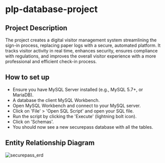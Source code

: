 # plp-database-project

## Project Description
The project creates a digital visitor management system streamlining the sign-in process, replacing paper logs with a secure, automated platform. It tracks visitor activity in real time, enhances security, ensures compliance with regulations, and improves the overall visitor experience with a more professional and efficient check-in process.

## How to set up
- Ensure you have MySQL Server installed (e.g., MySQL 5.7+, or MariaDB).
- A database the client MySQL Workbench.
- Open MySQL Workbench and connect to your MySQL server.
- Click on 'File' > 'Open SQL Script' and open your SQL file.
- Run the script by clicking the 'Execute' (lightning bolt icon).
- Click on 'Schemas'.
- You should now see a new securepass database with all the tables.

## Entity Relationship Diagram
![securepass_erd](https://github.com/user-attachments/assets/dae90afc-77c4-4083-8d16-d6efd5296e34)
